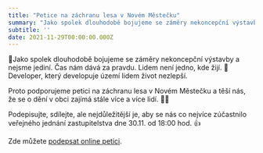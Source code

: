 ```yaml
---
title: "Petice na záchranu lesa v Novém Městečku"
summary: "Jako spolek dlouhodobě bojujeme se záměry nekoncepční výstavby a nejsme jediní"
subtitle: ''
date: 2021-11-29T00:00:00.000Z
---
```


📌Jako spolek dlouhodobě bojujeme se záměry nekoncepční výstavby a nejsme jediní. Čas nám dává za pravdu. Lidem není jedno, kde žijí. 🙏Developer, který developuje území lidem život nezlepší.
 
Proto podporujeme petici na záchranu lesa v Novém Městečku a těší nás, že se o dění v obci zajímá stále více a více lidí. 💪😊

Podepisujte, sdílejte, ale nejdůležitější je, aby se nás co nejvíce zúčastnilo veřejného jednání zastupitelstva dne 30.11. od 18:00 hod. 👍

Zde můžete [podepsat online petici](https://www.petice.com/zachovani_lesa_v_novem_msteku).
